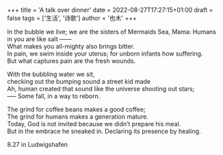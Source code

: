 +++
title = 'A talk over dinner'
date = 2022-08-27T17:27:15+01:00
draft = false
tags = ['生活', '诗歌']
author = '也木'
+++

In the bubble we live; we are the sisters of Mermaids <!--more-->
Sea, Mama: Humans in you are like salt ——  
What makes you all-mighty also brings bitter.   
In pain, we swim inside your uterus; for unborn infants how suffering.   
But what captures pain are the fresh wounds.   

With the bubbling water we sit,   
checking out the bumping sound a street kid made  
Ah, human created that sound like the universe shooting out stars;  
––– Some fall, in a way to reborn.   

The grind for coffee beans makes a good coffee;   
The grind for humans makes a generation mature.   
Today, God is not invited because we didn’t prepare his meal.   
But in the embrace he sneaked in. Declaring its presence by healing.

8.27 in Ludwigshafen 